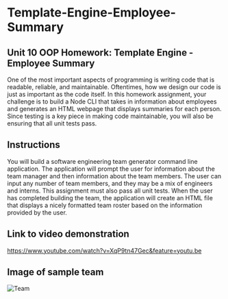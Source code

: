 # Template-Engine-Employee-Summary

## Unit 10 OOP Homework: Template Engine - Employee Summary
One of the most important aspects of programming is writing code that is readable, reliable, and maintainable. Oftentimes, how we design our code is just as important as the code itself. In this homework assignment, your challenge is to build a Node CLI that takes in information about employees and generates an HTML webpage that displays summaries for each person. Since testing is a key piece in making code maintainable, you will also be ensuring that all unit tests pass.

## Instructions
You will build a software engineering team generator command line application. The application will prompt the user for information about the team manager and then information about the team members. The user can input any number of team members, and they may be a mix of engineers and interns. This assignment must also pass all unit tests. When the user has completed building the team, the application will create an HTML file that displays a nicely formatted team roster based on the information provided by the user.

## Link to video demonstration
https://www.youtube.com/watch?v=XqP9tn47Gec&feature=youtu.be

## Image of sample team
![Team](https://user-images.githubusercontent.com/65513935/90097292-6dc05280-dcea-11ea-9e0f-fd6d4cb059c9.JPG)
